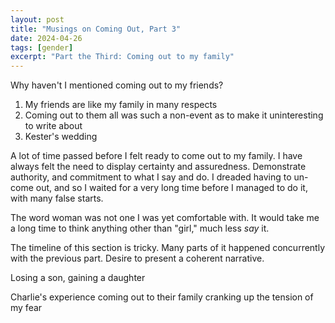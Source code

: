 ```yaml
---
layout: post
title: "Musings on Coming Out, Part 3"
date: 2024-04-26
tags: [gender]
excerpt: "Part the Third: Coming out to my family"
---
```


Why haven't I mentioned coming out to my friends?
1. My friends are like my family in many respects
2. Coming out to them all was such a non-event as to make it uninteresting to write about
3. Kester's wedding

A lot of time passed before I felt ready to come out to my family. I have always felt the need to display certainty and assuredness. Demonstrate authority, and commitment to what I say and do. I dreaded having to un-come out, and so I waited for a very long time before I managed to do it, with many false starts.

The word woman was not one I was yet comfortable with. It would take me a long time to think anything other than "girl," much less _say_ it.  

The timeline of this section is tricky. Many parts of it happened concurrently with the previous part. Desire to present a coherent narrative.

Losing a son, gaining a daughter


Charlie's experience coming out to their family cranking up the tension of my fear
